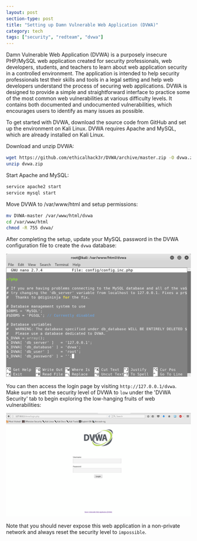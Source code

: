 ```yaml
---
layout: post
section-type: post
title: "Setting up Damn Vulnerable Web Application (DVWA)"
category: tech
tags: ["security", "redteam", "dvwa"]
---
```


Damn Vulnerable Web Application (DVWA) is a purposely insecure PHP/MySQL web application created for security professionals, web developers, students, and teachers to learn about web application security in a controlled environment.
The application is intended to help security professionals test their skills and tools in a legal setting and help web developers understand the process of securing web applications.
DVWA is designed to provide a simple and straightforward interface to practice some of the most common web vulnerabilities at various difficulty levels. It contains both documented and undocumented vulnerabilities, which encourages users to identify as many issues as possible.

To get started with DVWA, download the source code from GitHub and set up the environment on Kali Linux.
DVWA requires Apache and MySQL, which are already installed on Kali Linux.

Download and unzip DVWA:

```bash
wget https://github.com/ethicalhack3r/DVWA/archive/master.zip -O dvwa.zip
unzip dvwa.zip
```

Start Apache and MySQL:

```bash
service apache2 start
service mysql start
```

Move DVWA to /var/www/html and setup permissions:

```bash
mv DVWA-master /var/www/html/dvwa
cd /var/www/html
chmod -R 755 dvwa/
```

After completing the setup, update your MySQL password in the DVWA configuration file to create the `dvwa` database:

![setup](/img/posts/dvwa/dvwa.png)

You can then access the login page by visiting `http://127.0.0.1/dvwa`.
Make sure to set the security level of DVWA to `low` under the 'DVWA Security' tab to begin exploring the low-hanging fruits of web vulnerabilities:

![login](/img/posts/dvwa/login.png)

Note that you should never expose this web application in a non-private network and always reset the security level to `impossible`.
